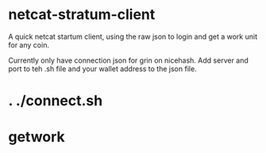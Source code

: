 # netcat-stratum-client
A quick netcat startum client, using the raw json to login and get a work unit for any coin.

Currently only have connection json for grin on nicehash. 
Add server and port to teh .sh file and your wallet address to the json file.

# . ./connect.sh 
# getwork
